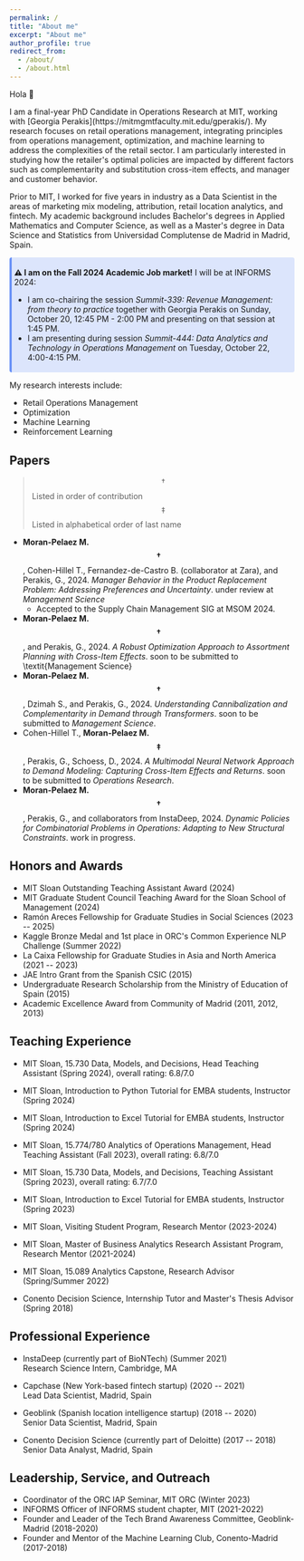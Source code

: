 ```yaml
---
permalink: /
title: "About me"
excerpt: "About me"
author_profile: true
redirect_from: 
  - /about/
  - /about.html
---
```




<p>Hola &#128075; </p>
I am a final-year PhD Candidate in Operations Research at MIT, working with [Georgia Perakis](https://mitmgmtfaculty.mit.edu/gperakis/). My research focuses on retail operations management, integrating principles from operations management, optimization, and machine learning to address the complexities of the retail sector. I am particularly interested in studying how the retailer's optimal policies are impacted by different factors such as complementarity and substitution cross-item effects, and  manager and customer behavior.

Prior to MIT, I worked for five years in industry as a Data Scientist in the areas of marketing mix modeling, attribution, retail location analytics, and fintech. My academic background includes Bachelor's degrees in Applied Mathematics and Computer Science, as well as a Master's degree in Data Science and Statistics from Universidad Complutense de Madrid in Madrid, Spain. 

<div class="warning" style='background-color:#dce5fc; border-left: solid #6a92f7 4px; border-radius: 4px; padding:0.3em; margin-bottom:1em;'>
<span>
<p><b>	&#9888; I am on the Fall 2024 Academic Job market!</b> I will be at INFORMS 2024:
<ul>
  <li>I am co-chairing the session <em>Summit-339: Revenue Management: from theory to practice</em> together with  Georgia Perakis on Sunday, October 20, 12:45 PM - 2:00 PM and presenting on that session at 1:45 PM.</li>
  <li>I am presenting during session <em>Summit-444: Data Analytics and Technology in Operations Management</em> on Tuesday, October 22, 4:00-4:15 PM.</li>
</ul></p>
</span>
</div>

My research interests include:
- Retail Operations Management
- Optimization
- Machine Learning
- Reinforcement Learning


## Papers
> $$\dagger$$Listed in order of contribution <br> 
> $$\ddagger$$Listed in alphabetical order of last name

- **Moran-Pelaez M.$$\dagger$$**, Cohen-Hillel T., Fernandez-de-Castro B. (collaborator at Zara), and Perakis, G., 2024. *Manager Behavior in the Product Replacement Problem: Addressing Preferences and Uncertainty*. under review at *Management Science*
    - Accepted to the Supply Chain Management SIG at MSOM 2024.
- **Moran-Pelaez M.$$\dagger$$**, and Perakis, G., 2024. *A Robust Optimization Approach to Assortment Planning with Cross-Item Effects*. soon to be submitted to \textit{Management Science}
- **Moran-Pelaez M.$$\dagger$$**, Dzimah S., and Perakis, G., 2024. *Understanding Cannibalization and Complementarity in Demand through Transformers*. soon to be submitted to *Management Science*.
- Cohen-Hillel T., **Moran-Pelaez M.$$\ddagger$$**, Perakis, G., Schoess, D., 2024. *A Multimodal Neural Network Approach to Demand Modeling: Capturing Cross-Item Effects and Returns*. soon to be submitted to *Operations Research*.
- **Moran-Pelaez M.$$\dagger$$**, Perakis, G., and collaborators from InstaDeep, 2024. *Dynamic Policies for Combinatorial Problems in Operations: Adapting to New Structural Constraints*. work in progress.

## Honors and Awards
- MIT Sloan Outstanding Teaching Assistant Award (2024)
- MIT Graduate Student Council Teaching Award for the Sloan School of Management (2024)
- Ramón Areces Fellowship for Graduate Studies in Social Sciences (2023 -- 2025)
- Kaggle Bronze Medal and 1st place in ORC's Common Experience NLP Challenge (Summer 2022)
- La Caixa Fellowship for Graduate Studies in Asia and North America (2021 -- 2023)
- JAE Intro Grant from the Spanish CSIC (2015)
- Undergraduate Research Scholarship from the Ministry of Education of Spain (2015)
- Academic Excellence Award from Community of Madrid (2011, 2012, 2013)

## Teaching Experience


- MIT Sloan, 15.730 Data, Models, and Decisions, Head Teaching Assistant (Spring 2024), overall rating: 6.8/7.0
- MIT Sloan, Introduction to Python Tutorial for EMBA students, Instructor (Spring 2024)
- MIT Sloan, Introduction to Excel Tutorial for EMBA students, Instructor (Spring 2024)
- MIT Sloan, 15.774/780 Analytics of Operations Management, Head Teaching Assistant (Fall 2023), overall rating: 6.8/7.0
- MIT Sloan, 15.730 Data, Models, and Decisions, Teaching Assistant (Spring 2023), overall rating: 6.7/7.0
- MIT Sloan, Introduction to Excel Tutorial for EMBA students, Instructor (Spring 2023)

- MIT Sloan, Visiting Student Program, Research Mentor (2023-2024)
- MIT Sloan, Master of Business Analytics Research Assistant Program, Research Mentor (2021-2024)
- MIT Sloan, 15.089 Analytics Capstone, Research Advisor (Spring/Summer 2022)

- Conento Decision Science, Internship Tutor and Master's Thesis Advisor (Spring 2018)


## Professional Experience

- InstaDeep (currently part of BioNTech) (Summer 2021)  
  Research Science Intern, Cambridge, MA

- Capchase (New York-based fintech startup) (2020 -- 2021)  
  Lead Data Scientist, Madrid, Spain 

- Geoblink (Spanish location intelligence startup) (2018 -- 2020)  
  Senior Data Scientist, Madrid, Spain

- Conento Decision Science (currently part of Deloitte) (2017 -- 2018)  
  Senior Data Analyst, Madrid, Spain 

## Leadership, Service, and Outreach

- Coordinator of the ORC IAP Seminar, MIT ORC (Winter 2023)
- INFORMS Officer of INFORMS student chapter, MIT (2021-2022)  
- Founder and Leader of the Tech Brand Awareness Committee, Geoblink-Madrid (2018-2020)  
- Founder and Mentor of the Machine Learning Club, Conento-Madrid (2017-2018) 
